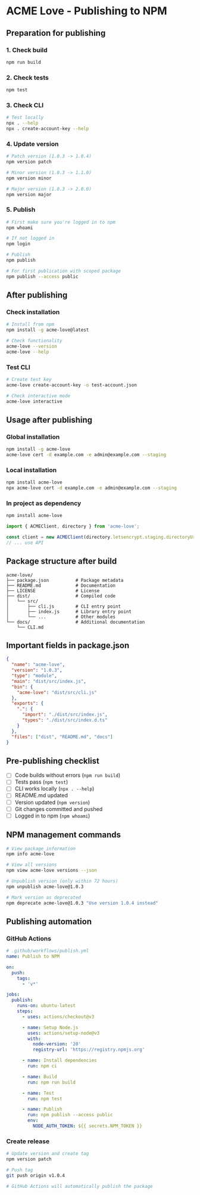 # ACME Love - Publishing to NPM

## Preparation for publishing

### 1. Check build

```bash
npm run build
```

### 2. Check tests

```bash
npm test
```

### 3. Check CLI

```bash
# Test locally
npx . --help
npx . create-account-key --help
```

### 4. Update version

```bash
# Patch version (1.0.3 -> 1.0.4)
npm version patch

# Minor version (1.0.3 -> 1.1.0)
npm version minor

# Major version (1.0.3 -> 2.0.0)
npm version major
```

### 5. Publish

```bash
# First make sure you're logged in to npm
npm whoami

# If not logged in
npm login

# Publish
npm publish

# For first publication with scoped package
npm publish --access public
```

## After publishing

### Check installation

```bash
# Install from npm
npm install -g acme-love@latest

# Check functionality
acme-love --version
acme-love --help
```

### Test CLI

```bash
# Create test key
acme-love create-account-key -o test-account.json

# Check interactive mode
acme-love interactive
```

## Usage after publishing

### Global installation

```bash
npm install -g acme-love
acme-love cert -d example.com -e admin@example.com --staging
```

### Local installation

```bash
npm install acme-love
npx acme-love cert -d example.com -e admin@example.com --staging
```

### In project as dependency

```bash
npm install acme-love
```

```js
import { ACMEClient, directory } from 'acme-love';

const client = new ACMEClient(directory.letsencrypt.staging.directoryUrl);
// ... use API
```

## Package structure after build

```
acme-love/
├── package.json          # Package metadata
├── README.md             # Documentation
├── LICENSE               # License
├── dist/                 # Compiled code
│   └── src/
│       ├── cli.js        # CLI entry point
│       ├── index.js      # Library entry point
│       └── ...           # Other modules
└── docs/                 # Additional documentation
    └── CLI.md
```

## Important fields in package.json

```json
{
  "name": "acme-love",
  "version": "1.0.3",
  "type": "module",
  "main": "dist/src/index.js",
  "bin": {
    "acme-love": "dist/src/cli.js"
  },
  "exports": {
    ".": {
      "import": "./dist/src/index.js",
      "types": "./dist/src/index.d.ts"
    }
  },
  "files": ["dist", "README.md", "docs"]
}
```

## Pre-publishing checklist

- [ ] Code builds without errors (`npm run build`)
- [ ] Tests pass (`npm test`)
- [ ] CLI works locally (`npx . --help`)
- [ ] README.md updated
- [ ] Version updated (`npm version`)
- [ ] Git changes committed and pushed
- [ ] Logged in to npm (`npm whoami`)

## NPM management commands

```bash
# View package information
npm info acme-love

# View all versions
npm view acme-love versions --json

# Unpublish version (only within 72 hours)
npm unpublish acme-love@1.0.3

# Mark version as deprecated
npm deprecate acme-love@1.0.3 "Use version 1.0.4 instead"
```

## Publishing automation

### GitHub Actions

```yaml
# .github/workflows/publish.yml
name: Publish to NPM

on:
  push:
    tags:
      - 'v*'

jobs:
  publish:
    runs-on: ubuntu-latest
    steps:
      - uses: actions/checkout@v3

      - name: Setup Node.js
        uses: actions/setup-node@v3
        with:
          node-version: '20'
          registry-url: 'https://registry.npmjs.org'

      - name: Install dependencies
        run: npm ci

      - name: Build
        run: npm run build

      - name: Test
        run: npm test

      - name: Publish
        run: npm publish --access public
        env:
          NODE_AUTH_TOKEN: ${{ secrets.NPM_TOKEN }}
```

### Create release

```bash
# Update version and create tag
npm version patch

# Push tag
git push origin v1.0.4

# GitHub Actions will automatically publish the package
```
